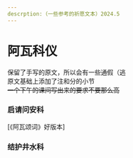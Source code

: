 ```yaml
---
descrption:（一些参考的祈愿文本）2024.5
---
```


# 阿瓦科仪
保留了手写的原文，所以会有一些通假（逃\
原文基础上添加了注和分的小节\
~~一个下午的课间写出来的要求不要那么高~~
### 启请问安科
[《阿瓦颂词》好版本]
### 结护井水科
